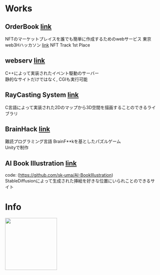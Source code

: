 # Works

## OrderBook [link](https://github.com/fkymy/orderbook)
NFTのマーケットプレイスを誰でも簡単に作成するためのwebサービス
東京web3Hハッカソン [link](https://tokyo.akindo.io/) NFT Track 1st Place

## webserv [link](https://github.com/sk-uma/webserv)
C++によって実装されたイベント駆動のサーバー  
静的なサイトだけではなく, CGIも実行可能

## RayCasting System [link](https://github.com/sk-uma/ray-casting)
C言語によって実装された2Dのマップから3D空間を描画することのできるライブラリ

## BrainHack [link](https://github.com/sk-uma/BrainHack_WebGL)
難読プログラミング言語 BrainF\*\*kを基としたパズルゲーム  
Unityで制作

## AI Book Illustration [link](https://sk-uma.github.io/AI-BookIllustration/)  
code: (https://github.com/sk-uma/AI-BookIllustration)  
StableDiffusionによって生成された挿絵を好きな位置にいられことのできるサイト  

# Info

<img align="left" height="170px" src="https://github-readme-stats.vercel.app/api/top-langs/?username=sk-uma&layout=compact" />

